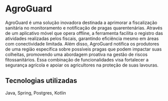 # AgroGuard
AgroGuard é uma solução inovadora destinada a aprimorar a fiscalização sanitária no monitoramento e notificação de pragas quarentenárias. Através de um aplicativo móvel que opera offline, a ferramenta facilita o registro das atividades realizadas pelos fiscais, garantindo eficiência mesmo em áreas com conectividade limitada. Além disso, AgroGuard notifica os produtores de uma região específica sobre possíveis pragas que podem impactar suas colheitas, promovendo uma abordagem proativa na gestão de riscos fitossanitários. Essa combinação de funcionalidades visa fortalecer a segurança agrícola e apoiar os agricultores na proteção de suas lavouras.


## Tecnologias utilizadas
Java, Spring, Postgres, Kotlin

